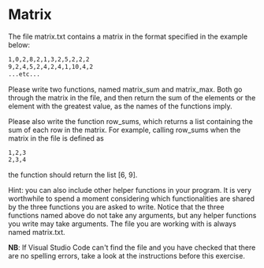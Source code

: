 
# Matrix

The file matrix.txt contains a matrix in the format specified in the example below:

```markdown
1,0,2,8,2,1,3,2,5,2,2,2
9,2,4,5,2,4,2,4,1,10,4,2
...etc...
```

Please write two functions, named matrix_sum and matrix_max. Both go through the matrix in the file, and then return the sum of the elements or the element with the greatest value, as the names of the functions imply.

Please also write the function row_sums, which returns a list containing the sum of each row in the matrix. For example, calling row_sums when the matrix in the file is defined as

```markdown
1,2,3
2,3,4
```

the function should return the list [6, 9].

Hint: you can also include other helper functions in your program. It is very worthwhile to spend a moment considering which functionalities are shared by the three functions you are asked to write. Notice that the three functions named above do not take any arguments, but any helper functions you write may take arguments. The file you are working with is always named matrix.txt.

**NB**: If Visual Studio Code can't find the file and you have checked that there are no spelling errors, take a look at the instructions before this exercise.
